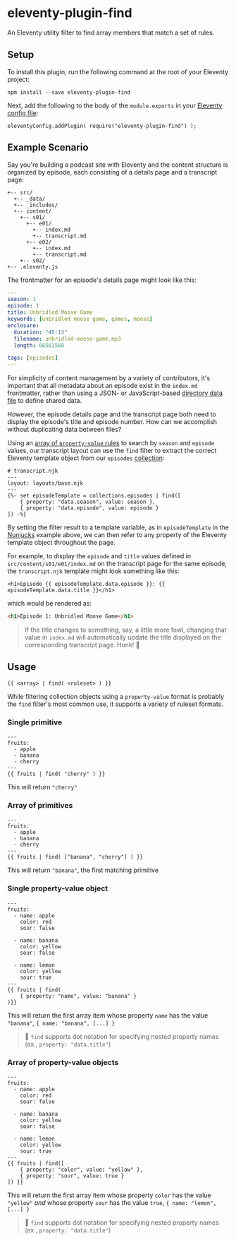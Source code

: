 # eleventy-plugin-find

An Eleventy utility filter to find array members that match a set of rules.

## Setup

To install this plugin, run the following command at the root of your Eleventy project:

```
npm install --save eleventy-plugin-find
```

Next, add the following to the body of the `module.exports` in your [Eleventy config file](https://www.11ty.dev/docs/config/):

```
eleventyConfig.addPlugin( require("eleventy-plugin-find") );
```

## Example Scenario

Say you're building a podcast site with Eleventy and the content structure is organized by episode, each consisting of a details page and a transcript page:

```
+-- src/
  +-- _data/
  +-- _includes/
  +-- content/
    +-- s01/
	  +-- e01/
	    +-- index.md
	    +-- transcript.md
	  +-- e02/
	    +-- index.md
	    +-- transcript.md
    +-- s02/
+-- .eleventy.js
```

The frontmatter for an episode's details page might look like this:

```yaml
---
season: 1
episode: 1
title: Unbridled Moose Game
keywords: [unbridled moose game, games, moose]
enclosure:
  duration: "45:13"
  filename: unbridled-moose-game.mp3
  length: 66561568

tags: [episodes]
---
```

For simplicity of content management by a variety of contributors, it's important that all metadata about an episode exist in the `index.md` frontmatter, rather than using a JSON- or JavaScript-based [directory data file](https://www.11ty.dev/docs/data-template-dir/) to define shared data.

However, the episode details page and the transcript page both need to display the episode's title and episode number. How can we accomplish without duplicating data between files?

Using an [array of `property-value` rules](#array-of-property-value-objects) to search by `season` and `episode` values, our transcript layout can use the `find` filter to extract the correct Eleventy template object from our `episodes` [collection](https://www.11ty.dev/docs/collections/):

```njk
# transcript.njk
---
layout: layouts/base.njk
---
{%- set episodeTemplate = collections.episodes | find([
	{ property: "data.season", value: season },
	{ property: "data.episode", value: episode }
]) -%}
```

By setting the filter result to a template variable, as in `episodeTemplate` in the [Nunjucks](https://mozilla.github.io/nunjucks/templating.html) example above, we can then refer to any property of the Eleventy template object throughout the page.

For example, to display the `episode` and `title` values defined in `src/content/s01/e01/index.md` on the transcript page for the same episode, the `transcript.njk` template might look something like this:

```njk
<h1>Episode {{ episodeTemplate.data.episode }}: {{ episodeTemplate.data.title }}</h1>
```

which would be rendered as:

```html
<h1>Episode 1: Unbridled Moose Game</h1>
```

> If the title changes to something, say, a little more fowl, changing that value in `index.md` will automatically update the title displayed on the corresponding transcript page. Honk! 🎉

## Usage

```njk
{{ <array> | find( <ruleset> ) }}
```

While filtering collection objects using a `property-value` format is probably the `find` filter's most common use, it supports a variety of ruleset formats.

### Single primitive

```njk
---
fruits:
  - apple
  - banana
  - cherry
---
{{ fruits | find( "cherry" ) }}
```

This will return `"cherry"`

### Array of primitives

```njk
---
fruits:
  - apple
  - banana
  - cherry
---
{{ fruits | find( ["banana", "cherry"] ) }}
```

This will return `"banana"`, the first matching primitive

### Single property-value object

```njk
---
fruits:
  - name: apple
    color: red
    sour: false

  - name: banana
    color: yellow
    sour: false

  - name: lemon
    color: yellow
    sour: true
---
{{ fruits | find(
	{ property: "name", value: "banana" }
)}}
```

This will return the first array item whose property `name` has the value `"banana"`, `{ name: "banana", [...] }`

> 🤹 `find` supports dot notation for specifying nested property names (ex., `property: "data.title"`)

### Array of property-value objects

```njk
---
fruits:
  - name: apple
    color: red
	sour: false

  - name: banana
    color: yellow
	sour: false

  - name: lemon
    color: yellow
	sour: true
---
{{ fruits | find([
	{ property: "color", value: "yellow" },
	{ property: "sour", value: true }
]) }}
```

This will return the first array item whose property `color` has the value `"yellow"` _and_ whose property `sour` has the value `true`, `{ name: "lemon", [...] }`

> 🤹 `find` supports dot notation for specifying nested property names (ex., `property: "data.title"`)
